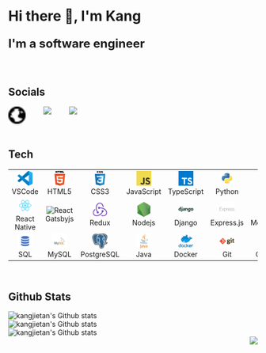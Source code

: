 # Hi there 👋, I'm Kang

<p style="font-size: 1.5rem; font-weight: bold;">I'm a software engineer</p>

</br>

## Socials

  <div style="display:flex; flex-direction:column;">
    <div style="display: flex; gap: 1rem;">
      <a href="https://kangjietan.com/" target="_blank">
        <img src="https://raw.githubusercontent.com/iconic/open-iconic/master/svg/globe.svg" width="35px" />
      </a>
      &nbsp;
      <a href="https://www.linkedin.com/in/kang-jie-tan-68356b177/" target="_blank">
        <img src="https://cdn.jsdelivr.net/npm/simple-icons@v3/icons/linkedin.svg" width="35px" />
      </a>
      &nbsp;
      <a href="https://angel.co/u/kang-jie-tan" target="_blank">
        <img src="https://cdn.jsdelivr.net/npm/simple-icons@v3/icons/angellist.svg" width="35px" />
      </a>
      &nbsp;
    </div>
  </div>

</br>

## Tech
  <!-- <div align="center"> -->
  <table>
   <tr>
      <td align="center" width="96">
        <img alt="Visual Studio Code" width="30px" src="https://raw.githubusercontent.com/github/explore/80688e429a7d4ef2fca1e82350fe8e3517d3494d/topics/visual-studio-code/visual-studio-code.png" />
        </br>
        VSCode
      </td>
      <td align="center" width="96">
        <img alt="HTML5" width="30px" src="https://raw.githubusercontent.com/github/explore/80688e429a7d4ef2fca1e82350fe8e3517d3494d/topics/html/html.png" />
        </br>
        HTML5
      </td>
      <td align="center" width="96">
        <img alt="CSS3" width="30px" src="https://raw.githubusercontent.com/github/explore/80688e429a7d4ef2fca1e82350fe8e3517d3494d/topics/css/css.png" />
        </br>
        CSS3
      </td>
      <td align="center" width="96">
        <img alt="JavaScript" width="30px" src="https://raw.githubusercontent.com/github/explore/80688e429a7d4ef2fca1e82350fe8e3517d3494d/topics/javascript/javascript.png" />
        </br>
        JavaScript
      </td>
      <td align="center" width="96">
        <img alt="TypeScript" width="30px" src="https://raw.githubusercontent.com/github/explore/80688e429a7d4ef2fca1e82350fe8e3517d3494d/topics/typescript/typescript.png" />
        </br>
        TypeScript
      </td>
      </td>
      <td align="center" width="96">
        <img alt="Python" width="30px" src="https://raw.githubusercontent.com/github/explore/80688e429a7d4ef2fca1e82350fe8e3517d3494d/topics/python/python.png" />
        </br>
        Python
      </td>
      <td align="center" width="96">
        <img alt="React" width="30px" src="https://raw.githubusercontent.com/github/explore/80688e429a7d4ef2fca1e82350fe8e3517d3494d/topics/react/react.png" />
        </br>
        React
      </td>
    </tr>
    <tr>
      <td align="center" width="96">
        <img alt="React" width="30px" src="https://raw.githubusercontent.com/github/explore/80688e429a7d4ef2fca1e82350fe8e3517d3494d/topics/react-native/react-native.png" />
        </br>
        React Native
      </td>
      <td align="center" width="96">
        <img alt="React" width="30px" src="https://camo.githubusercontent.com/b0972dd62bbf6ee0e28ed0ebceb48427a481568caeeb639066b23c754f0c60e5/68747470733a2f2f7777772e6761747362796a732e636f6d2f4761747362792d4d6f6e6f6772616d2e737667" />
        </br>
        Gatsbyjs
      </td>
      <td align="center" width="96">
        <img alt="Redux" width="30px" src="https://raw.githubusercontent.com/github/explore/80688e429a7d4ef2fca1e82350fe8e3517d3494d/topics/redux/redux.png" />
        </br>
        Redux
      </td>
      <td align="center" width="96">
        <img alt="Node.js" width="30px" src="https://raw.githubusercontent.com/github/explore/80688e429a7d4ef2fca1e82350fe8e3517d3494d/topics/nodejs/nodejs.png" />
        </br>
        Nodejs
      </td>
      <td align="center" width="96">
        <img alt="Django" width="30px" src="https://raw.githubusercontent.com/github/explore/7456fdff59816d37ef383a6c8f32a26ff7332db2/topics/django/django.png" />
        </br>
        Django
      </td>
      <td align="center" width="96">
        <img alt="Express" width="30px" src="https://raw.githubusercontent.com/github/explore/80688e429a7d4ef2fca1e82350fe8e3517d3494d/topics/express/express.png" />
        </br>
        Express.js
      </td>
      <td align="center" width="96">
        <img alt="MongoDB" width="30px" src="https://raw.githubusercontent.com/github/explore/80688e429a7d4ef2fca1e82350fe8e3517d3494d/topics/mongodb/mongodb.png" />
        </br>
        MongoDB
      </td>
    </tr>
    <tr>
      <td align="center" width="96">
        <img alt="SQL" width="30px" src="https://raw.githubusercontent.com/github/explore/80688e429a7d4ef2fca1e82350fe8e3517d3494d/topics/sql/sql.png" />
        </br>
        SQL
      </td>
      <td align="center" width="96">
        <img alt="MySQL" width="30px" src="https://raw.githubusercontent.com/github/explore/80688e429a7d4ef2fca1e82350fe8e3517d3494d/topics/mysql/mysql.png" />
        </br>
        MySQL
      </td>
      <td align="center" width="96">
        <img alt="PostgreSQL" width="30px" src="https://raw.githubusercontent.com/github/explore/80688e429a7d4ef2fca1e82350fe8e3517d3494d/topics/postgresql/postgresql.png" />
        </br>
        PostgreSQL
      </td>
      <td align="center" width="96">
        <img alt="Java" width="30px" src="https://raw.githubusercontent.com/github/explore/80688e429a7d4ef2fca1e82350fe8e3517d3494d/topics/java/java.png" />
        </br>
        Java
      </td>
      <td align="center" width="96">
        <img alt="Docker" width="30px" src="https://raw.githubusercontent.com/github/explore/80688e429a7d4ef2fca1e82350fe8e3517d3494d/topics/docker/docker.png" />
        </br>
        Docker
      </td>
      <td align="center" width="96">
        <img alt="Git" width="30px" src="https://raw.githubusercontent.com/github/explore/80688e429a7d4ef2fca1e82350fe8e3517d3494d/topics/git/git.png" />
        </br>
        Git
      </td>
      <td align="center" width="96">
        <img alt="GitHub" width="30px" src="https://raw.githubusercontent.com/github/explore/78df643247d429f6cc873026c0622819ad797942/topics/github/github.png" />
        </br>
        GitHub
      </td>
    </tr>
  </table>
  <!-- </div> -->

  </br>

## Github Stats

<div align="left">
  <img width="500" alt="kangjietan's Github stats" src="https://github-readme-stats.vercel.app/api/top-langs/?username=kangjietan&theme=tokyonight&hide_border=true&langs_count=10&layout=compact" />
</div>
<div align="left">
  <img width="500" alt="kangjietan's Github stats" src="https://github-readme-streak-stats.herokuapp.com/?user=kangjietan&theme=react&border=61dafb&hide_border=true&theme=tokyonight" />
</div>
<div align="left">
  <img width="500" alt="kangjietan's Github stats" src="https://github-readme-stats.vercel.app/api?username=kangjietan&show_icons=true&hide_border=true&theme=tokyonight" />
</div>

<img align="right" src="https://visitor-badge.laobi.icu/badge?page_id=kangjietan.kangjietan">

[website]: https://kangjietan.com/
[linkedin]: https://www.linkedin.com/in/kang-jie-tan-68356b177/
[angellist]: https://angel.co/u/kang-jie-tan

<!--
**kangjietan/kangjietan** is a ✨ _special_ ✨ repository because its `README.md` (this file) appears on your GitHub profile.

Here are some ideas to get you started:

- 🔭 I’m currently working on ...
- 🌱 I’m currently learning ...
- 👯 I’m looking to collaborate on ...
- 🤔 I’m looking for help with ...
- 💬 Ask me about ...
- 📫 How to reach me: ...
- 😄 Pronouns: ...
- ⚡ Fun fact: ...
-->
